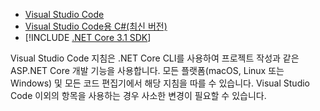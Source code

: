 * [Visual Studio Code](https://code.visualstudio.com/download)
* [Visual Studio Code용 C#(최신 버전)](https://marketplace.visualstudio.com/items?itemName=ms-vscode.csharp)
* [!INCLUDE [.NET Core 3.1 SDK](~/includes/3.1-SDK.md)]

Visual Studio Code 지침은 .NET Core CLI를 사용하여 프로젝트 작성과 같은 ASP.NET Core 개발 기능을 사용합니다. 모든 플랫폼(macOS, Linux 또는 Windows) 및 모든 코드 편집기에서 해당 지침을 따를 수 있습니다. Visual Studio Code 이외의 항목을 사용하는 경우 사소한 변경이 필요할 수 있습니다.
